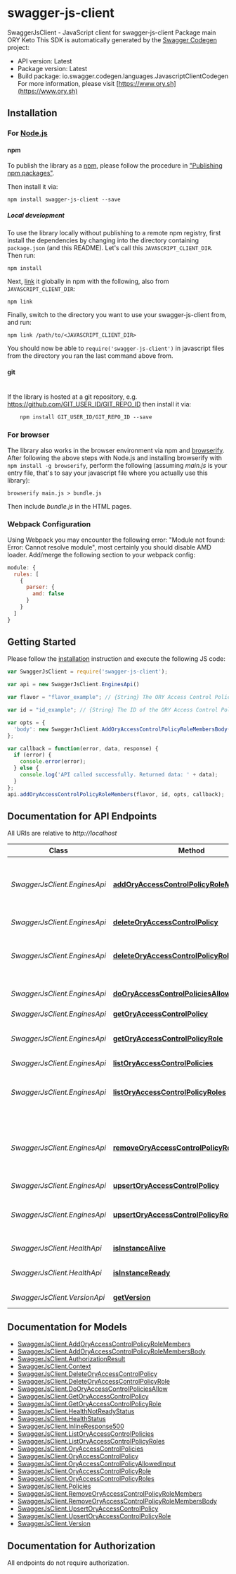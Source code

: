 # swagger-js-client

SwaggerJsClient - JavaScript client for swagger-js-client
Package main ORY Keto
This SDK is automatically generated by the [Swagger Codegen](https://github.com/swagger-api/swagger-codegen) project:

- API version: Latest
- Package version: Latest
- Build package: io.swagger.codegen.languages.JavascriptClientCodegen
For more information, please visit [https://www.ory.sh](https://www.ory.sh)

## Installation

### For [Node.js](https://nodejs.org/)

#### npm

To publish the library as a [npm](https://www.npmjs.com/),
please follow the procedure in ["Publishing npm packages"](https://docs.npmjs.com/getting-started/publishing-npm-packages).

Then install it via:

```shell
npm install swagger-js-client --save
```

##### Local development

To use the library locally without publishing to a remote npm registry, first install the dependencies by changing 
into the directory containing `package.json` (and this README). Let's call this `JAVASCRIPT_CLIENT_DIR`. Then run:

```shell
npm install
```

Next, [link](https://docs.npmjs.com/cli/link) it globally in npm with the following, also from `JAVASCRIPT_CLIENT_DIR`:

```shell
npm link
```

Finally, switch to the directory you want to use your swagger-js-client from, and run:

```shell
npm link /path/to/<JAVASCRIPT_CLIENT_DIR>
```

You should now be able to `require('swagger-js-client')` in javascript files from the directory you ran the last 
command above from.

#### git
#
If the library is hosted at a git repository, e.g.
https://github.com/GIT_USER_ID/GIT_REPO_ID
then install it via:

```shell
    npm install GIT_USER_ID/GIT_REPO_ID --save
```

### For browser

The library also works in the browser environment via npm and [browserify](http://browserify.org/). After following
the above steps with Node.js and installing browserify with `npm install -g browserify`,
perform the following (assuming *main.js* is your entry file, that's to say your javascript file where you actually 
use this library):

```shell
browserify main.js > bundle.js
```

Then include *bundle.js* in the HTML pages.

### Webpack Configuration

Using Webpack you may encounter the following error: "Module not found: Error:
Cannot resolve module", most certainly you should disable AMD loader. Add/merge
the following section to your webpack config:

```javascript
module: {
  rules: [
    {
      parser: {
        amd: false
      }
    }
  ]
}
```

## Getting Started

Please follow the [installation](#installation) instruction and execute the following JS code:

```javascript
var SwaggerJsClient = require('swagger-js-client');

var api = new SwaggerJsClient.EnginesApi()

var flavor = "flavor_example"; // {String} The ORY Access Control Policy flavor. Can be \"regex\", \"glob\", and \"exact\".

var id = "id_example"; // {String} The ID of the ORY Access Control Policy Role.

var opts = { 
  'body': new SwaggerJsClient.AddOryAccessControlPolicyRoleMembersBody() // {AddOryAccessControlPolicyRoleMembersBody} 
};

var callback = function(error, data, response) {
  if (error) {
    console.error(error);
  } else {
    console.log('API called successfully. Returned data: ' + data);
  }
};
api.addOryAccessControlPolicyRoleMembers(flavor, id, opts, callback);

```

## Documentation for API Endpoints

All URIs are relative to *http://localhost*

Class | Method | HTTP request | Description
------------ | ------------- | ------------- | -------------
*SwaggerJsClient.EnginesApi* | [**addOryAccessControlPolicyRoleMembers**](docs/EnginesApi.md#addOryAccessControlPolicyRoleMembers) | **PUT** /engines/acp/ory/{flavor}/roles/{id}/members | Add a member to an ORY Access Control Policy Role
*SwaggerJsClient.EnginesApi* | [**deleteOryAccessControlPolicy**](docs/EnginesApi.md#deleteOryAccessControlPolicy) | **DELETE** /engines/acp/ory/{flavor}/policies/{id} | 
*SwaggerJsClient.EnginesApi* | [**deleteOryAccessControlPolicyRole**](docs/EnginesApi.md#deleteOryAccessControlPolicyRole) | **DELETE** /engines/acp/ory/{flavor}/roles/{id} | Delete an ORY Access Control Policy Role
*SwaggerJsClient.EnginesApi* | [**doOryAccessControlPoliciesAllow**](docs/EnginesApi.md#doOryAccessControlPoliciesAllow) | **POST** /engines/acp/ory/{flavor}/allowed | Check if a request is allowed
*SwaggerJsClient.EnginesApi* | [**getOryAccessControlPolicy**](docs/EnginesApi.md#getOryAccessControlPolicy) | **GET** /engines/acp/ory/{flavor}/policies/{id} | 
*SwaggerJsClient.EnginesApi* | [**getOryAccessControlPolicyRole**](docs/EnginesApi.md#getOryAccessControlPolicyRole) | **GET** /engines/acp/ory/{flavor}/roles/{id} | Get an ORY Access Control Policy Role
*SwaggerJsClient.EnginesApi* | [**listOryAccessControlPolicies**](docs/EnginesApi.md#listOryAccessControlPolicies) | **GET** /engines/acp/ory/{flavor}/policies | 
*SwaggerJsClient.EnginesApi* | [**listOryAccessControlPolicyRoles**](docs/EnginesApi.md#listOryAccessControlPolicyRoles) | **GET** /engines/acp/ory/{flavor}/roles | List ORY Access Control Policy Roles
*SwaggerJsClient.EnginesApi* | [**removeOryAccessControlPolicyRoleMembers**](docs/EnginesApi.md#removeOryAccessControlPolicyRoleMembers) | **DELETE** /engines/acp/ory/{flavor}/roles/{id}/members | Remove a member from an ORY Access Control Policy Role
*SwaggerJsClient.EnginesApi* | [**upsertOryAccessControlPolicy**](docs/EnginesApi.md#upsertOryAccessControlPolicy) | **PUT** /engines/acp/ory/{flavor}/policies | 
*SwaggerJsClient.EnginesApi* | [**upsertOryAccessControlPolicyRole**](docs/EnginesApi.md#upsertOryAccessControlPolicyRole) | **PUT** /engines/acp/ory/{flavor}/roles | Upsert an ORY Access Control Policy Role
*SwaggerJsClient.HealthApi* | [**isInstanceAlive**](docs/HealthApi.md#isInstanceAlive) | **GET** /health/alive | Check alive status
*SwaggerJsClient.HealthApi* | [**isInstanceReady**](docs/HealthApi.md#isInstanceReady) | **GET** /health/ready | Check readiness status
*SwaggerJsClient.VersionApi* | [**getVersion**](docs/VersionApi.md#getVersion) | **GET** /version | Get service version


## Documentation for Models

 - [SwaggerJsClient.AddOryAccessControlPolicyRoleMembers](docs/AddOryAccessControlPolicyRoleMembers.md)
 - [SwaggerJsClient.AddOryAccessControlPolicyRoleMembersBody](docs/AddOryAccessControlPolicyRoleMembersBody.md)
 - [SwaggerJsClient.AuthorizationResult](docs/AuthorizationResult.md)
 - [SwaggerJsClient.Context](docs/Context.md)
 - [SwaggerJsClient.DeleteOryAccessControlPolicy](docs/DeleteOryAccessControlPolicy.md)
 - [SwaggerJsClient.DeleteOryAccessControlPolicyRole](docs/DeleteOryAccessControlPolicyRole.md)
 - [SwaggerJsClient.DoOryAccessControlPoliciesAllow](docs/DoOryAccessControlPoliciesAllow.md)
 - [SwaggerJsClient.GetOryAccessControlPolicy](docs/GetOryAccessControlPolicy.md)
 - [SwaggerJsClient.GetOryAccessControlPolicyRole](docs/GetOryAccessControlPolicyRole.md)
 - [SwaggerJsClient.HealthNotReadyStatus](docs/HealthNotReadyStatus.md)
 - [SwaggerJsClient.HealthStatus](docs/HealthStatus.md)
 - [SwaggerJsClient.InlineResponse500](docs/InlineResponse500.md)
 - [SwaggerJsClient.ListOryAccessControlPolicies](docs/ListOryAccessControlPolicies.md)
 - [SwaggerJsClient.ListOryAccessControlPolicyRoles](docs/ListOryAccessControlPolicyRoles.md)
 - [SwaggerJsClient.OryAccessControlPolicies](docs/OryAccessControlPolicies.md)
 - [SwaggerJsClient.OryAccessControlPolicy](docs/OryAccessControlPolicy.md)
 - [SwaggerJsClient.OryAccessControlPolicyAllowedInput](docs/OryAccessControlPolicyAllowedInput.md)
 - [SwaggerJsClient.OryAccessControlPolicyRole](docs/OryAccessControlPolicyRole.md)
 - [SwaggerJsClient.OryAccessControlPolicyRoles](docs/OryAccessControlPolicyRoles.md)
 - [SwaggerJsClient.Policies](docs/Policies.md)
 - [SwaggerJsClient.RemoveOryAccessControlPolicyRoleMembers](docs/RemoveOryAccessControlPolicyRoleMembers.md)
 - [SwaggerJsClient.RemoveOryAccessControlPolicyRoleMembersBody](docs/RemoveOryAccessControlPolicyRoleMembersBody.md)
 - [SwaggerJsClient.UpsertOryAccessControlPolicy](docs/UpsertOryAccessControlPolicy.md)
 - [SwaggerJsClient.UpsertOryAccessControlPolicyRole](docs/UpsertOryAccessControlPolicyRole.md)
 - [SwaggerJsClient.Version](docs/Version.md)


## Documentation for Authorization

 All endpoints do not require authorization.

